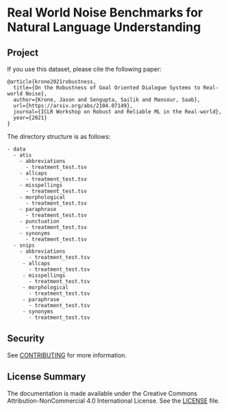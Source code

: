 # Real World Noise Benchmarks for Natural Language Understanding

## Project

If you use this dataset, please cite the following paper:
```
@article{krone2021robustness,
  title={On the Robustness of Goal Oriented Dialogue Systems to Real-world Noise},
  author={Krone, Jason and Sengupta, Sailik and Mansour, Saab},
  url={https://arxiv.org/abs/2104.07149},
  journal={ICLR Workshop on Robust and Reliable ML in the Real-world},
  year={2021}
}
```

The directory structure is as follows:

```
- data
  - atis
    - abbreviations
      - treatment_test.tsv 
    - allcaps
      - treatment_test.tsv
    - misspellings
      - treatment_test.tsv
    - morphological
      - treatment_test.tsv
    - paraphrase
      - treatment_test.tsv
    - punctuation
      - treatment_test.tsv
    - synonyms
      - treatment_test.tsv
  - snips
    - abbreviations
       - treatment_test.tsv
     - allcaps
       - treatment_test.tsv
     - misspellings
       - treatment_test.tsv
     - morphological
       - treatment_test.tsv
     - paraphrase
       - treatment_test.tsv
     - synonyms
       - treatment_test.tsv
```

## Security

See [CONTRIBUTING](CONTRIBUTING.md#security-issue-notifications) for more information.

## License Summary

The documentation is made available under the Creative Commons Attribution-NonCommercial 4.0 International License. See the [LICENSE](LICENSE) file.
